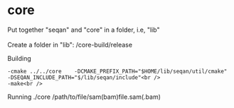 # core

Put together "seqan" and "core" in a folder, i.e, "lib"<br />
<br />
Create a folder in "lib": /core-build/release<br />

Building
```
-cmake ../../core    -DCMAKE_PREFIX_PATH="$HOME/lib/seqan/util/cmake"    -DSEQAN_INCLUDE_PATH="$/lib/seqan/include"<br />
-make<br />
```

Running
./core /path/to/file/sam(bam)file.sam(.bam)<br />
